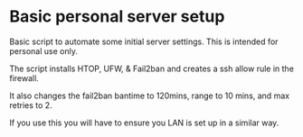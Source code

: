# Basic personal server setup
Basic script to automate some initial server settings. 
This is intended for personal use only.

The script installs HTOP, UFW, & Fail2ban and creates a ssh allow rule in the firewall.

It also changes the fail2ban bantime to 120mins, range to 10 mins, and max retries to 2.

If you use this you will have to ensure you LAN is set up in a similar way. 
